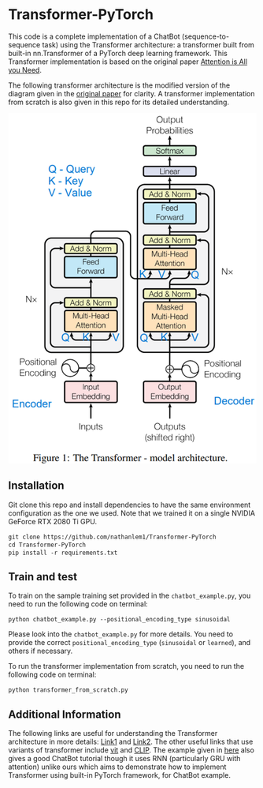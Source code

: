 # Transformer-PyTorch

This code is a complete implementation of a ChatBot (sequence-to-sequence task) using the Transformer architecture: a 
transformer built from built-in nn.Transformer of a PyTorch deep learning framework. This Transformer implementation is 
based on the original paper [Attention is All you Need](https://arxiv.org/abs/1706.03762). 

The following transformer architecture is the modified version of the diagram given in the [original paper](https://arxiv.org/abs/1706.03762)
for clarity. A transformer implementation from scratch is also given in this repo for its detailed understanding.

![](./assets/transformer_architecture.png)


## Installation

Git clone this repo and install dependencies to have the same environment configuration as the one we used. Note that 
we trained it on a single NVIDIA GeForce RTX 2080 Ti GPU.

```
git clone https://github.com/nathanlem1/Transformer-PyTorch
cd Transformer-PyTorch
pip install -r requirements.txt
```

## Train and test 
To train on the sample training set provided in the `chatbot_example.py`, you need to run the following code on terminal:
```
python chatbot_example.py --positional_encoding_type sinusoidal
```

Please look into the `chatbot_example.py` for more details. You need to provide the correct `positional_encoding_type` 
(`sinusoidal` or `learned`), and others if necessary.


To run the transformer implementation from scratch, you need to run the following code on terminal:
```
python transformer_from_scratch.py
```

## Additional Information
The following links are useful for understanding the Transformer architecture in more details: 
[Link1](https://medium.com/towards-data-science/build-your-own-transformer-from-scratch-using-pytorch-84c850470dcb) and
[Link2](https://medium.com/@bavalpreetsinghh/transformer-from-scratch-using-pytorch-28a5d1b2e033). 
The other useful links that use variants of transformer include 
[vit](https://medium.com/correll-lab/building-a-vision-transformer-model-from-scratch-a3054f707cc6) and 
[CLIP](https://medium.com/correll-lab/building-clip-from-scratch-68f6e42d35f4). The example given in 
[here](https://pytorch.org/tutorials/beginner/chatbot_tutorial.html) also gives a good ChatBot tutorial
though it uses RNN (particularly GRU with attention) unlike ours which aims to demonstrate how to implement Transformer 
using built-in PyTorch framework, for ChatBot example.

